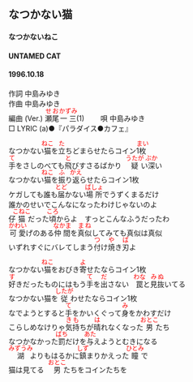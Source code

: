 <style type="text/css">
	ruby{
	    ruby-position: over;
	}
	ruby > rt{font-size: 12px;color:red;}
	p{font:16px;font-size: '楷体'}
</style>
## なつかない猫
#### なつかないねこ
#### UNTAMED CAT
#### 1996.10.18


作詞     中島みゆき　　　　　   
作曲      中島みゆき  　　　   
編曲 (Ver.) <ruby><rb>瀬尾</rb><rp>(</rp><rt>せお</rt><rp>)</rp></ruby><ruby><rb>一三</rb><rp>(</rp><rt>かずみ</rt><rp>)</rp></ruby>(1)　　
唄     中島みゆき    
□ LYRIC (a)●『パラダイス●カフェ』    
    
なつかない<ruby><rb>猫</rb><rp>(</rp><rt>ねこ</rt><rp>)</rp></ruby>を<ruby><rb>立</rb><rp>(</rp><rt>た</rt><rp>)</rp></ruby>ちどまらせたらコイン1<ruby><rb>枚</rb><rp>(</rp><rt>まい</rt><rp>)</rp></ruby>    
<ruby><rb>手</rb><rp>(</rp><rt>て</rt><rp>)</rp></ruby>をさしのべても<ruby><rb>飛</rb><rp>(</rp><rt>と</rt><rp>)</rp></ruby>びすさるばかり　<ruby><rb>疑</rb><rp>(</rp><rt>うたが</rt><rp>)</rp></ruby>い<ruby><rb>深</rb><rp>(</rp><rt>ぶか</rt><rp>)</rp></ruby>い    
なつかない<ruby><rb>猫</rb><rp>(</rp><rt>ねこ</rt><rp>)</rp></ruby>を<ruby><rb>振</rb><rp>(</rp><rt>ふ</rt><rp>)</rp></ruby>り<ruby><rb>返</rb><rp>(</rp><rt>かえ</rt><rp>)</rp></ruby>らせたらコイン1枚    
ケガしても誰も<ruby><rb>届</rb><rp>(</rp><rt>とど</rt><rp>)</rp></ruby>かない<ruby><rb>場所</rb><rp>(</rp><rt>ばしょ</rt><rp>)</rp></ruby>でうずくまるだけ    
誰かのせいでこんなになったわけじゃないのよ    
仔<ruby><rb>猫</rb><rp>(</rp><rt>こねこ</rt><rp>)</rp></ruby>だった<ruby><rb>頃</rb><rp>(</rp><rt>ころ</rt><rp>)</rp></ruby>からよ　すっとこんなふうだったわ    
<ruby><rb>可愛</rb><rp>(</rp><rt>かわい</rt><rp>)</rp></ruby>げのある<ruby><rb>仲間</rb><rp>(</rp><rt>なかま</rt><rp>)</rp></ruby>を<ruby><rb>真似</rb><rp>(</rp><rt>まね</rt><rp>)</rp></ruby>してみても真似は真似    
いずれすぐにバレてしまう<ruby><rb>付</rb><rp>(</rp><rt>つ</rt><rp>)</rp></ruby>け<ruby><rb>焼</rb><rp>(</rp><rt>や</rt><rp>)</rp></ruby>き<ruby><rb>刃</rb><rp>(</rp><rt>ば</rt><rp>)</rp></ruby>よ    
    
なつかない<ruby><rb>猫</rb><rp>(</rp><rt>ねこ</rt><rp>)</rp></ruby>をおびき<ruby><rb>寄</rb><rp>(</rp><rt>よ</rt><rp>)</rp></ruby>せたならコイン1枚    
<ruby><rb>好</rb><rp>(</rp><rt>す</rt><rp>)</rp></ruby>きだったものにはもう<ruby><rb>手</rb><rp>(</rp><rt>て</rt><rp>)</rp></ruby>を<ruby><rb>出</rb><rp>(</rp><rt>だ</rt><rp>)</rp></ruby>さない　<ruby><rb>罠</rb><rp>(</rp><rt>わな</rt><rp>)</rp></ruby>と<ruby><rb>見抜</rb><rp>(</rp><rt>みぬ</rt><rp>)</rp></ruby>いてる    
なつかない猫を<ruby><rb>従</rb><rp>(</rp><rt>したが</rt><rp>)</rp></ruby>わせたならコイン1枚    
なでようとすると<ruby><rb>手</rb><rp>(</rp><rt>て</rt><rp>)</rp></ruby>をかいくぐって<ruby><rb>身</rb><rp>(</rp><rt>み</rt><rp>)</rp></ruby>をかわすだけ    
こらしめなけりゃ<ruby><rb>気持</rb><rp>(</rp><rt>きも</rt><rp>)</rp></ruby>ちが<ruby><rb>晴</rb><rp>(</rp><rt>は</rt><rp>)</rp></ruby>れなくなった<ruby><rb>男</rb><rp>(</rp><rt>おとこ</rt><rp>)</rp></ruby>たち    
なつかなかった<ruby><rb>罰</rb><rp>(</rp><rt>ばち</rt><rp>)</rp></ruby>だけを<ruby><rb>与</rb><rp>(</rp><rt>あた</rt><rp>)</rp></ruby>えようとむきになる    
<ruby><rb>湖</rb><rp>(</rp><rt>みずうみ</rt><rp>)</rp></ruby>よりもはるかに<ruby><rb>鎮</rb><rp>(</rp><rt>しず</rt><rp>)</rp></ruby>まりかえった<ruby><rb>瞳</rb><rp>(</rp><rt>ひとみ</rt><rp>)</rp></ruby>で    
猫は見てる　<ruby><rb>男</rb><rp>(</rp><rt>おとこ</rt><rp>)</rp></ruby>たちをコインたちを    